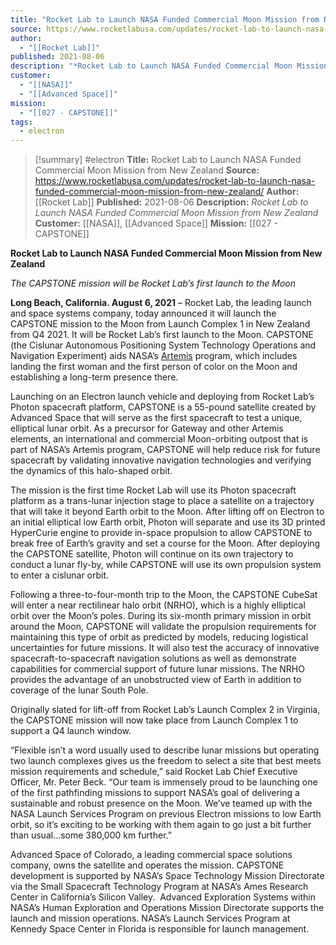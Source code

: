 ```yaml
---
title: "Rocket Lab to Launch NASA Funded Commercial Moon Mission from New Zealand "
source: https://www.rocketlabusa.com/updates/rocket-lab-to-launch-nasa-funded-commercial-moon-mission-from-new-zealand/
author:
  - "[[Rocket Lab]]"
published: 2021-08-06
description: "*Rocket Lab to Launch NASA Funded Commercial Moon Mission from New Zealand*"
customer:
  - "[[NASA]]"
  - "[[Advanced Space]]"
mission:
  - "[[027 - CAPSTONE]]"
tags:
  - electron
---
```

>[!summary]
#electron
**Title:** Rocket Lab to Launch NASA Funded Commercial Moon Mission from New Zealand 
**Source:** https://www.rocketlabusa.com/updates/rocket-lab-to-launch-nasa-funded-commercial-moon-mission-from-new-zealand/
**Author:** [[Rocket Lab]]
**Published:** 2021-08-06
**Description:** *Rocket Lab to Launch NASA Funded Commercial Moon Mission from New Zealand*
**Customer:** [[NASA]], [[Advanced Space]]
**Mission:** [[027 - CAPSTONE]]

**Rocket Lab to Launch NASA Funded Commercial Moon Mission from New Zealand**

*The CAPSTONE mission will be Rocket Lab’s first launch to the Moon*

**Long Beach, California. August 6, 2021** – Rocket Lab, the leading launch and space systems company, today announced it will launch the CAPSTONE mission to the Moon from Launch Complex 1 in New Zealand from Q4 2021. It will be Rocket Lab’s first launch to the Moon. CAPSTONE (the Cislunar Autonomous Positioning System Technology Operations and Navigation Experiment) aids NASA’s [Artemis](https://www.nasa.gov/specials/artemis/) program, which includes landing the first woman and the first person of color on the Moon and establishing a long-term presence there.

Launching on an Electron launch vehicle and deploying from Rocket Lab’s Photon spacecraft platform, CAPSTONE is a 55-pound satellite created by Advanced Space that will serve as the first spacecraft to test a unique, elliptical lunar orbit. As a precursor for Gateway and other Artemis elements, an international and commercial Moon-orbiting outpost that is part of NASA’s Artemis program, CAPSTONE will help reduce risk for future spacecraft by validating innovative navigation technologies and verifying the dynamics of this halo-shaped orbit.

The mission is the first time Rocket Lab will use its Photon spacecraft platform as a trans-lunar injection stage to place a satellite on a trajectory that will take it beyond Earth orbit to the Moon. After lifting off on Electron to an initial elliptical low Earth orbit, Photon will separate and use its 3D printed HyperCurie engine to provide in-space propulsion to allow CAPSTONE to break free of Earth’s gravity and set a course for the Moon. After deploying the CAPSTONE satellite, Photon will continue on its own trajectory to conduct a lunar fly-by, while CAPSTONE will use its own propulsion system to enter a cislunar orbit.

Following a three-to-four-month trip to the Moon, the CAPSTONE CubeSat will enter a near rectilinear halo orbit (NRHO), which is a highly elliptical orbit over the Moon’s poles. During its six-month primary mission in orbit around the Moon, CAPSTONE will validate the propulsion requirements for maintaining this type of orbit as predicted by models, reducing logistical uncertainties for future missions. It will also test the accuracy of innovative spacecraft-to-spacecraft navigation solutions as well as demonstrate capabilities for commercial support of future lunar missions. The NRHO provides the advantage of an unobstructed view of Earth in addition to coverage of the lunar South Pole.

Originally slated for lift-off from Rocket Lab’s Launch Complex 2 in Virginia, the CAPSTONE mission will now take place from Launch Complex 1 to support a Q4 launch window.

“Flexible isn’t a word usually used to describe lunar missions but operating two launch complexes gives us the freedom to select a site that best meets mission requirements and schedule,” said Rocket Lab Chief Executive Officer, Mr. Peter Beck. “Our team is immensely proud to be launching one of the first pathfinding missions to support NASA’s goal of delivering a sustainable and robust presence on the Moon. We’ve teamed up with the NASA Launch Services Program on previous Electron missions to low Earth orbit, so it’s exciting to be working with them again to go just a bit further than usual…some 380,000 km further.” 

Advanced Space of Colorado, a leading commercial space solutions company, owns the satellite and operates the mission. CAPSTONE development is supported by NASA’s Space Technology Mission Directorate via the Small Spacecraft Technology Program at NASA’s Ames Research Center in California’s Silicon Valley.  Advanced Exploration Systems within NASA’s Human Exploration and Operations Mission Directorate supports the launch and mission operations. NASA’s Launch Services Program at Kennedy Space Center in Florida is responsible for launch management.